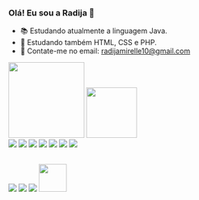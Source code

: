 ### Olá! Eu sou a Radija 👋

- 📚 Estudando atualmente a linguagem Java.
- 📖 Estudando também HTML, CSS e PHP.
- 📩 Contate-me no email: radijamirelle10@gmail.com

<div>
  <a href-"https://github.com/radijaa">
  <img height="150em" src="https://github-readme-stats.vercel.app/api?username=radijaa&theme=dark&show_icons=true">
  <img height="100em" src="https://github-readme-stats.vercel.app/api/top-langs/?username=radijaa&layout=compact&theme=dark&show_icons=true" >
 </div>
  
<div>
  <!dev icons >
  <img aling="center" src="https://img.shields.io/badge/HTML5-E34F26?style=for-the-badge&logo=html5&logoColor=white">
  <img aling="center" src="https://img.shields.io/badge/CSS-239120?&style=for-the-badge&logo=css3&logoColor=white">
  <img aling="center" src="https://img.shields.io/badge/PHP-777BB4?style=for-the-badge&logo=php&logoColor=white">
  <img aling="center" src="https://img.shields.io/badge/C-00599C?style=for-the-badge&logo=c&logoColor=white">
  <img aling="center" src="https://img.shields.io/badge/C%2B%2B-00599C?style=for-the-badge&logo=c%2B%2B&logoColor=white">
  <img aling="center" src="https://img.shields.io/badge/Java-ED8B00?style=for-the-badge&logo=java&logoColor=white">
  <img aling="center" src="https://img.shields.io/badge/Python-14354C?style=for-the-badge&logo=python&logoColor=white">  
  </div>
  
  ## 
  
  <div>
    <!https://dev.to/envoy_/150-badges-for-github-pnk>
    <a href-"https://www.linkedin.com/in/radija-oliveira-954053191/" target-"_blank"> <img src="https://img.shields.io/badge/LinkedIn-0077B5?style=for-the-badge&logo=linkedin&logoColor=white">
    <a href-"https://www.instagram.com/radija_mirelle/" target-"_blank"> <img src="https://img.shields.io/badge/Instagram-E4405F?style=for-the-badge&logo=instagram&logoColor=white">
    <a href-"https://discord.com/channels/@me/728345695391580292" target-"_blank"> <img src="https://img.shields.io/badge/Discord-7289DA?style=for-the-badge&logo=discord&logoColor=white">
    <img height="55" src="https://media.discordapp.net/attachments/763174488204247101/952389972848177162/gif2.png" aling="middle" > 
  </div>
